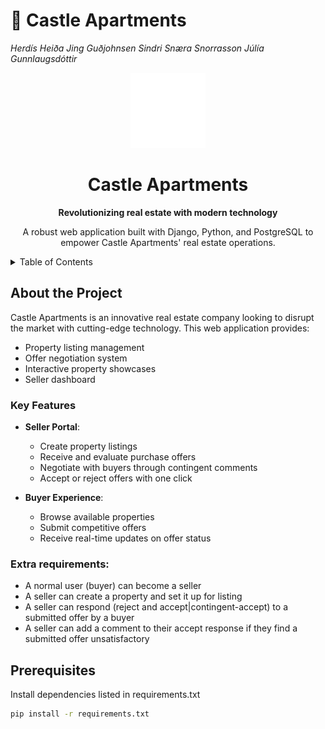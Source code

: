 # 🏰 Castle Apartments
*Herdís Heiða Jing Guðjohnsen*
*Sindri Snæra Snorrasson*
*Júlía Gunnlaugsdóttir*


<!-- PROJECT LOGO -->
<div align="center">
  <a href="https://github.com/herdisheida/castle_apartments">
    <img src="static/images/app_logo.png" alt="Castle Apartments Logo" width="120" height="120">
  </a>
  <h1>Castle Apartments</h1>
  <p>
    <strong>Revolutionizing real estate with modern technology</strong>
  </p>
  <p>
    A robust web application built with Django, Python, and PostgreSQL to empower Castle Apartments' real estate operations.
  </p>
</div>

<!-- TABLE OF CONTENTS -->
<details>
  <summary>Table of Contents</summary>
  <ol>
    <li>
      <a href="#about-the-project">About The Project</a>
      <ul>
        <li><a href="#key-features">Key Features</a></li>
        <li><a href="#extra-requirements">Extra requirements</a></li>
      </ul>
    </li>
    <li>
      <a href="#getting-started">Getting Started</a>
      <ul>
        <li><a href="#prerequisites">Prerequisites</a></li>
      </ul>
    </li>
  </ol>
</details>


<!-- INFO -->
## About the Project
Castle Apartments is an innovative real estate company looking to disrupt the market with cutting-edge technology. This web application provides:

- Property listing management
- Offer negotiation system
- Interactive property showcases 
- Seller dashboard

### Key Features
- **Seller Portal**:
  - Create property listings
  - Receive and evaluate purchase offers
  - Negotiate with buyers through contingent comments
  - Accept or reject offers with one click

- **Buyer Experience**:
  - Browse available properties
  - Submit competitive offers
  - Receive real-time updates on offer status

### Extra requirements:
- A normal user (buyer) can become a seller
- A seller can create a property and set it up for listing
- A seller can respond (reject and accept|contingent-accept) to a submitted offer by a buyer
- A seller can add a comment to their accept response if they find a submitted offer unsatisfactory

## Prerequisites
Install dependencies listed in requirements.txt
   ```sh
   pip install -r requirements.txt
   ```